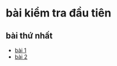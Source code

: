 # bài kiểm tra đầu tiên
## bài thứ nhất
- [bài 1](https://www.jdoodle.com/a/5F2l)
- [bài 2](https://www.jdoodle.com/embed/v0/5F2E)
